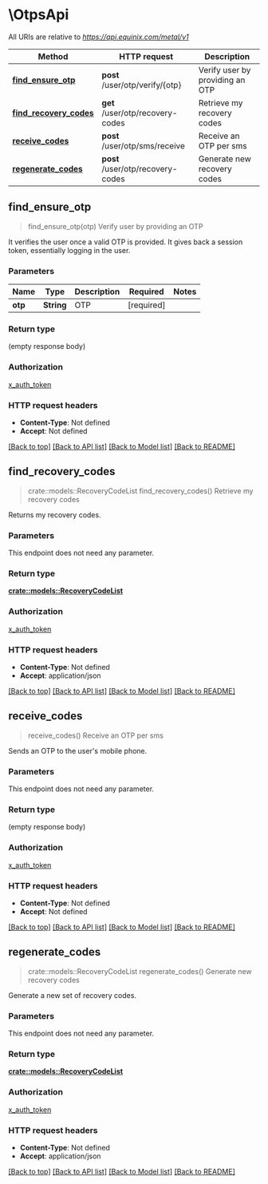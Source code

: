 # \OtpsApi

All URIs are relative to *https://api.equinix.com/metal/v1*

Method | HTTP request | Description
------------- | ------------- | -------------
[**find_ensure_otp**](OtpsApi.md#find_ensure_otp) | **post** /user/otp/verify/{otp} | Verify user by providing an OTP
[**find_recovery_codes**](OtpsApi.md#find_recovery_codes) | **get** /user/otp/recovery-codes | Retrieve my recovery codes
[**receive_codes**](OtpsApi.md#receive_codes) | **post** /user/otp/sms/receive | Receive an OTP per sms
[**regenerate_codes**](OtpsApi.md#regenerate_codes) | **post** /user/otp/recovery-codes | Generate new recovery codes



## find_ensure_otp

> find_ensure_otp(otp)
Verify user by providing an OTP

It verifies the user once a valid OTP is provided. It gives back a session token, essentially logging in the user.

### Parameters


Name | Type | Description  | Required | Notes
------------- | ------------- | ------------- | ------------- | -------------
**otp** | **String** | OTP | [required] |

### Return type

 (empty response body)

### Authorization

[x_auth_token](../README.md#x_auth_token)

### HTTP request headers

- **Content-Type**: Not defined
- **Accept**: Not defined

[[Back to top]](#) [[Back to API list]](../README.md#documentation-for-api-endpoints) [[Back to Model list]](../README.md#documentation-for-models) [[Back to README]](../README.md)


## find_recovery_codes

> crate::models::RecoveryCodeList find_recovery_codes()
Retrieve my recovery codes

Returns my recovery codes.

### Parameters

This endpoint does not need any parameter.

### Return type

[**crate::models::RecoveryCodeList**](RecoveryCodeList.md)

### Authorization

[x_auth_token](../README.md#x_auth_token)

### HTTP request headers

- **Content-Type**: Not defined
- **Accept**: application/json

[[Back to top]](#) [[Back to API list]](../README.md#documentation-for-api-endpoints) [[Back to Model list]](../README.md#documentation-for-models) [[Back to README]](../README.md)


## receive_codes

> receive_codes()
Receive an OTP per sms

Sends an OTP to the user's mobile phone.

### Parameters

This endpoint does not need any parameter.

### Return type

 (empty response body)

### Authorization

[x_auth_token](../README.md#x_auth_token)

### HTTP request headers

- **Content-Type**: Not defined
- **Accept**: Not defined

[[Back to top]](#) [[Back to API list]](../README.md#documentation-for-api-endpoints) [[Back to Model list]](../README.md#documentation-for-models) [[Back to README]](../README.md)


## regenerate_codes

> crate::models::RecoveryCodeList regenerate_codes()
Generate new recovery codes

Generate a new set of recovery codes.

### Parameters

This endpoint does not need any parameter.

### Return type

[**crate::models::RecoveryCodeList**](RecoveryCodeList.md)

### Authorization

[x_auth_token](../README.md#x_auth_token)

### HTTP request headers

- **Content-Type**: Not defined
- **Accept**: application/json

[[Back to top]](#) [[Back to API list]](../README.md#documentation-for-api-endpoints) [[Back to Model list]](../README.md#documentation-for-models) [[Back to README]](../README.md)

